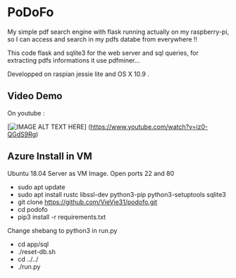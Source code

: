 # PoDoFo

My simple pdf search engine with flask running actually on my raspberry-pi, so I can access and search in my pdfs databe from everywhere !!

This code flask and sqlite3 for the web server and sql queries, for extracting pdfs informations it use pdfminer...

Developped on raspian jessie lite and OS X 10.9 .


## Video Demo

On youtube :

[![IMAGE ALT TEXT HERE](https://img.youtube.com/vi/iz0-QGdS9Rg/0.jpg)]
(https://www.youtube.com/watch?v=iz0-QGdS9Rg)



## Azure Install in VM

Ubuntu 18.04 Server as VM Image. Open ports 22 and 80

- sudo apt update
- sudo apt install rustc libssl-dev python3-pip python3-setuptools sqlite3
- git clone https://github.com/VieVie31/podofo.git
- cd podofo
- pip3 install -r requirements.txt

Change shebang to python3 in run.py

- cd app/sql
- ./reset-db.sh
- cd ../../
- ./run.py

